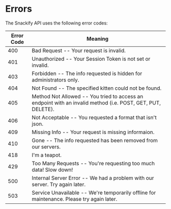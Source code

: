 # Errors

The Snackify API uses the following error codes:

| Error Code | Meaning                                                                                                     |
| ---------- | ----------------------------------------------------------------------------------------------------------- |
| 400        | Bad Request -- Your request is invalid.                                                                     |
| 401        | Unauthorized -- Your Session Token is not set or invalid.                                                   |
| 403        | Forbidden -- The info requested is hidden for administrators only.                                          |
| 404        | Not Found -- The specified kitten could not be found.                                                       |
| 405        | Method Not Allowed -- You tried to access an endpoint with an invalid method (i.e. POST, GET, PUT, DELETE). |
| 406        | Not Acceptable -- You requested a format that isn't json.                                                   |
| 409        | Missing Info -- Your request is missing informaion.                                                         |
| 410        | Gone -- The info requested has been removed from our servers.                                               |
| 418        | I'm a teapot.                                                                                               |
| 429        | Too Many Requests -- You're requesting too much data! Slow down!                                            |
| 500        | Internal Server Error -- We had a problem with our server. Try again later.                                 |
| 503        | Service Unavailable -- We're temporarily offline for maintenance. Please try again later.                   |
